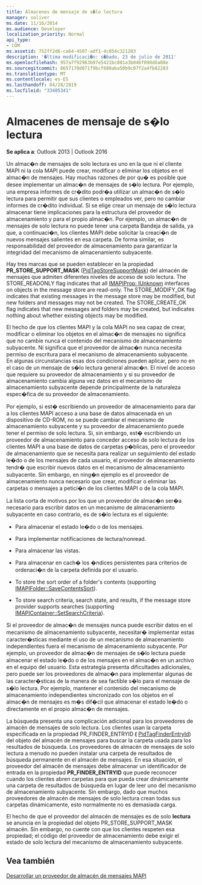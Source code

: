 ```yaml
---
title: Almacenes de mensaje de s�lo lectura
manager: soliver
ms.date: 11/16/2014
ms.audience: Developer
localization_priority: Normal
api_type:
- COM
ms.assetid: 752ff2d6-ca64-4507-adf1-4c054c321203
description: '�ltima modificaci�n: s�bado, 23 de julio de 2011'
ms.openlocfilehash: 957a7f92963b97e5421bc801a3b046f098d6a08e
ms.sourcegitcommit: 8657170d071f9bcf680aba50b9c07f2a4fb82283
ms.translationtype: MT
ms.contentlocale: es-ES
ms.lasthandoff: 04/28/2019
ms.locfileid: "33405341"
---
```

# <a name="read-only-message-stores"></a>Almacenes de mensaje de s�lo lectura

  
  
**Se aplica a**: Outlook 2013 | Outlook 2016 
  
Un almac�n de mensajes de solo lectura es uno en la que ni el cliente MAPI ni la cola MAPI puede crear, modificar o eliminar los objetos en el almac�n de mensajes. Hay muchas razones de por qu� es posible que desee implementar un almac�n de mensajes de s�lo lectura. Por ejemplo, una empresa informes de cr�dito podr�a utilizar un almac�n de s�lo lectura para permitir que sus clientes o empleados ver, pero no cambiar informes de cr�dito individual. Si se elige crear un mensaje de s�lo lectura almacenar tiene implicaciones para la estructura del proveedor de almacenamiento y para el propio almac�n. Por ejemplo, un almac�n de mensajes de solo lectura no puede tener una carpeta Bandeja de salida, ya que, a continuaci�n, los clientes MAPI debe solicitar la creaci�n de nuevos mensajes salientes en esa carpeta. De forma similar, es responsabilidad del proveedor de almacenamiento para garantizar la integridad del mecanismo de almacenamiento subyacente.
  
Hay tres marcas que se pueden establecer en la propiedad **PR_STORE_SUPPORT_MASK** ([PidTagStoreSupportMask](pidtagstoresupportmask-canonical-property.md)) del almacén de mensajes que admiten diferentes niveles de acceso de solo lectura. The STORE_READONLY flag indicates that all [IMAPIProp: IUnknown](imapipropiunknown.md) interfaces on objects in the message store are read-only. The STORE_MODIFY_OK flag indicates that existing messages in the message store may be modified, but new folders and messages may not be created. The STORE_CREATE_OK flag indicates that new messages and folders may be created, but indicates nothing about whether existing objects may be modified. 
  
El hecho de que los clientes MAPI y la cola MAPI no sea capaz de crear, modificar o eliminar los objetos en el almac�n de mensajes no significa que no cambie nunca el contenido del mecanismo de almacenamiento subyacente. Ni significa que el proveedor de almac�n nunca necesita permiso de escritura para el mecanismo de almacenamiento subyacente. En algunas circunstancias esas dos condiciones pueden aplicar, pero no en el caso de un mensaje de s�lo lectura general almac�n. El nivel de acceso que requiere su proveedor de almacenamiento y si su proveedor de almacenamiento cambia alguna vez datos en el mecanismo de almacenamiento subyacente depende principalmente de la naturaleza espec�fica de su proveedor de almacenamiento.
  
Por ejemplo, si est� escribiendo un proveedor de almacenamiento para dar a los clientes MAPI acceso a una base de datos almacenada en un dispositivo de CD-ROM, no se puede cambiar el mecanismo de almacenamiento subyacente y su proveedor de almacenamiento puede tener el permiso de solo lectura. Si, sin embargo, est� escribiendo un proveedor de almacenamiento para conceder acceso de solo lectura de los clientes MAPI a una base de datos de carpetas p�blicas, pero el proveedor de almacenamiento que se necesita para realizar un seguimiento del estado le�do o de los mensajes de cada usuario, el proveedor de almacenamiento tendr� que escribir nuevos datos en el mecanismo de almacenamiento subyacente. Sin embargo, en ning�n ejemplo es el proveedor de almacenamiento nunca necesario que crear, modificar o eliminar las carpetas o mensajes a petici�n de los clientes MAPI o de la cola MAPI.
  
La lista corta de motivos por los que un proveedor de almac�n ser�a necesario para escribir datos en un mecanismo de almacenamiento subyacente en caso contrario, es de s�lo lectura es el siguiente:
  
- Para almacenar el estado le�do o de los mensajes.
    
- Para implementar notificaciones de lectura/nonread. 
    
- Para almacenar las vistas.
    
- Para almacenar en cach� los �ndices persistentes para criterios de ordenaci�n de la carpeta definida por el usuario.
    
- To store the sort order of a folder's contents (supporting [IMAPIFolder::SaveContentsSort](imapifolder-savecontentssort.md)).
    
- To store search criteria, search state, and results, if the message store provider supports searches (supporting [IMAPIContainer::SetSearchCriteria](imapicontainer-setsearchcriteria.md)).
    
Si el proveedor de almac�n de mensajes nunca puede escribir datos en el mecanismo de almacenamiento subyacente, necesitar� implementar estas caracter�sticas mediante el uso de un mecanismo de almacenamiento independientes fuera el mecanismo de almacenamiento subyacente. Por ejemplo, un proveedor de almac�n de mensajes de s�lo lectura puede almacenar el estado le�do o de los mensajes en el almac�n en un archivo en el equipo del usuario. Esta estrategia presenta dificultades adicionales, pero puede ser los proveedores de almac�n para implementar algunas de las caracter�sticas de la manera de sea factible s�lo para el mensaje de s�lo lectura. Por ejemplo, mantener el contenido del mecanismo de almacenamiento independientes sincronizado con los objetos en el almac�n de mensajes es m�s dif�cil que almacenar el estado le�do o directamente en el propio almac�n de mensajes.
  
La búsqueda presenta una complicación adicional para los proveedores de almacén de mensajes de solo lectura. Los clientes usan la carpeta especificada en la propiedad PR_FINDER_ENTRYID **(** [PidTagFinderEntryId](pidtagfinderentryid-canonical-property.md)) del objeto del almacén de mensajes para buscar la carpeta usada para los resultados de búsqueda. Los proveedores de almacén de mensajes de solo lectura a menudo no pueden instalar una carpeta de resultados de búsqueda permanente en el almacén de mensajes. En esa situación, el proveedor del almacén de mensajes debe almacenar un identificador de entrada en la propiedad **PR_FINDER_ENTRYID** que puede reconocer cuando los clientes abren carpetas para que pueda crear dinámicamente una carpeta de resultados de búsqueda en lugar de leer uno del mecanismo de almacenamiento subyacente. Sin embargo, dado que muchos proveedores de almacén de mensajes de solo lectura crean todas sus carpetas dinámicamente, esto normalmente no es demasiada carga. 
  
El hecho de que el proveedor del almacén de mensajes es de solo **lectura** se anuncia en la propiedad del objeto PR_STORE_SUPPORT_MASK almacén. Sin embargo, no cuente con que los clientes respeten esa propiedad; el código del proveedor de almacenamiento debe exigir el estado de solo lectura del mecanismo de almacenamiento subyacente. 
  
## <a name="see-also"></a>Vea también



[Desarrollar un proveedor de almacén de mensajes MAPI](developing-a-mapi-message-store-provider.md)

